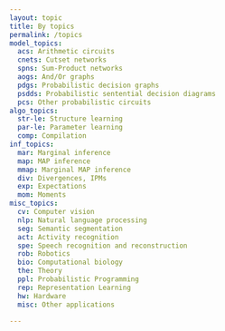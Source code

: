 ```yaml
---
layout: topic
title: By topics
permalink: /topics
model_topics: 
  acs: Arithmetic circuits
  cnets: Cutset networks
  spns: Sum-Product networks
  aogs: And/Or graphs
  pdgs: Probabilistic decision graphs
  psdds: Probabilistic sentential decision diagrams
  pcs: Other probabilistic circuits
algo_topics: 
  str-le: Structure learning
  par-le: Parameter learning
  comp: Compilation
inf_topics: 
  mar: Marginal inference
  map: MAP inference
  mmap: Marginal MAP inference
  div: Divergences, IPMs
  exp: Expectations
  mom: Moments
misc_topics: 
  cv: Computer vision
  nlp: Natural language processing
  seg: Semantic segmentation
  act: Activity recognition
  spe: Speech recognition and reconstruction
  rob: Robotics
  bio: Computational biology
  the: Theory
  ppl: Probabilistic Programming
  rep: Representation Learning
  hw: Hardware
  misc: Other applications

---
```

